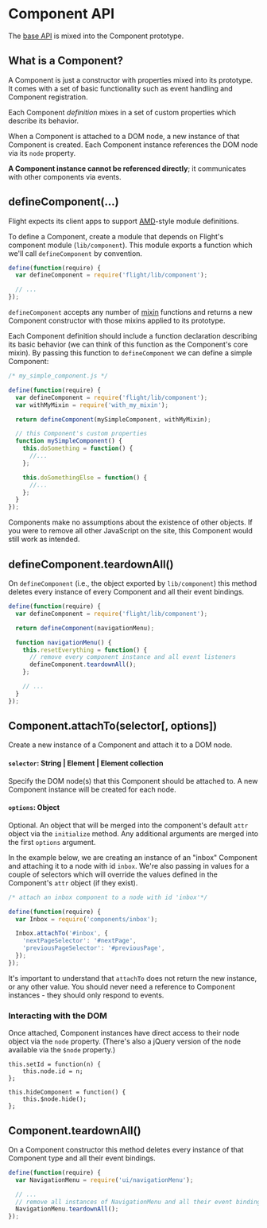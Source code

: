 # Component API

The [base API](base_api.md) is mixed into the Component prototype.

## What is a Component?

A Component is just a constructor with properties mixed into its prototype. It
comes with a set of basic functionality such as event handling and Component
registration.

Each Component _definition_ mixes in a set of custom properties which describe
its behavior.

When a Component is attached to a DOM node, a new instance of that Component is
created. Each Component instance references the DOM node via its `node`
property.

**A Component instance cannot be referenced directly**; it communicates with
other components via events.

<a name="defineComponent"></a>
## defineComponent(...)

Flight expects its client apps to support
[AMD](https://github.com/amdjs/amdjs-api/wiki/AMD)-style module definitions.

To define a Component, create a module that depends on Flight's component
module (`lib/component`). This module exports a function which we'll call
`defineComponent` by convention.

```js
define(function(require) {
  var defineComponent = require('flight/lib/component');

  // ...
});
```

`defineComponent` accepts any number of [mixin](mixin_api.md) functions and returns
a new Component constructor with those mixins applied to its prototype.

Each Component definition should include a function declaration describing its
basic behavior (we can think of this function as the Component's core mixin).
By passing this function to `defineComponent` we can define a simple
Component:

```js
/* my_simple_component.js */

define(function(require) {
  var defineComponent = require('flight/lib/component');
  var withMyMixin = require('with_my_mixin');

  return defineComponent(mySimpleComponent, withMyMixin);

  // this Component's custom properties
  function mySimpleComponent() {
    this.doSomething = function() {
      //...
    };

    this.doSomethingElse = function() {
      //...
    };
  }
});
```

Components make no assumptions about the existence of other objects. If you
were to remove all other JavaScript on the site, this Component would still
work as intended.

<a name="defineComponent.teardownAll"></a>
## defineComponent.teardownAll()

On `defineComponent` (i.e., the object exported by `lib/component`) this
method deletes every instance of every Component and all their event
bindings.

```js
define(function(require) {
  var defineComponent = require('flight/lib/component');

  return defineComponent(navigationMenu);

  function navigationMenu() {
    this.resetEverything = function() {
      // remove every component instance and all event listeners
      defineComponent.teardownAll();
    };

    // ...
  }
});
```

<a name="Component.attachTo"></a>
## Component.attachTo(selector[, options])

Create a new instance of a Component and attach it to a DOM node.

#### `selector`: String | Element | Element collection

Specify the DOM node(s) that this Component should be attached to. A new
Component instance will be created for each node.

#### `options`: Object

Optional. An object that will be merged into the component's default `attr` object
via the `initialize` method. Any additional arguments are merged into the first `options`
argument.

In the example below, we are creating an instance of an "inbox" Component and
attaching it to a node with id `inbox`. We're also passing in values for a
couple of selectors which will override the values defined in the Component's
`attr` object (if they exist).

```js
/* attach an inbox component to a node with id 'inbox'*/

define(function(require) {
  var Inbox = require('components/inbox');

  Inbox.attachTo('#inbox', {
    'nextPageSelector': '#nextPage',
    'previousPageSelector': '#previousPage',
  });
});
```

It's important to understand that `attachTo` does not return the new instance,
or any other value. You should never need a reference to Component instances -
they should only respond to events.

### Interacting with the DOM

Once attached, Component instances have direct access to their node object via
the `node` property. (There's also a jQuery version of the node available via
the `$node` property.)

```
this.setId = function(n) {
    this.node.id = n;
};

this.hideComponent = function() {
    this.$node.hide();
};
```

<a name="Component.teardownAll"></a>
## Component.teardownAll()

On a Component constructor this method deletes every instance of that Component
type and all their event bindings.

```js
define(function(require) {
  var NavigationMenu = require('ui/navigationMenu');

  // ...
  // remove all instances of NavigationMenu and all their event bindings
  NavigationMenu.teardownAll();
});
```
